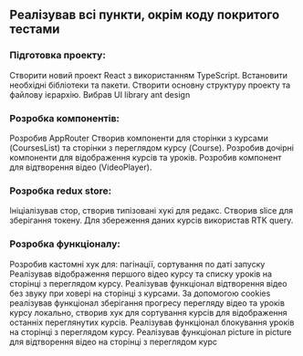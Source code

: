 ## Реалізував всі пункти, окрім коду покритого тестами

### Підготовка проекту:

Створити новий проект React з використанням TypeScript.
Встановити необхідні бібліотеки та пакети.
Створити основну структуру проекту та файлову ієрархію.
Вибрав UI library ant design


### Розробка компонентів:

Розробив AppRouter
Створив компоненти для сторінки з курсами (CoursesList) та сторінки з переглядом курсу (Course).
Розробив дочірні компоненти для відображення курсів та уроків.
Розробив компонент для відтворення відео (VideoPlayer).

### Розробка redux store:

Ініціалізував стор, створив типізовані хукі для редакс.
Створив slice для зберігання токену.
Для збереження даних курсів використав RTK query.


### Розробка функціоналу:

Розробив кастомні хук для: пагінації, сортування по даті запуску
Реалізував відображення першого відео курсу та списку уроків на сторінці з переглядом курсу.
Реалізував функціонал відтворення відео без звуку при ховері на сторінці з курсами.
За допомогою cookies реалізував функціонал зберігання прогресу перегляду відео та уроків курсу локально, 
створив хук для сортування курсів для відображення останніх переглянутих курсів.
Реалізував функціонал блокування уроків на сторінці з переглядом курсу.
Реалізував функціонал picture in picture для відтворення відео на сторінці з переглядом курс
